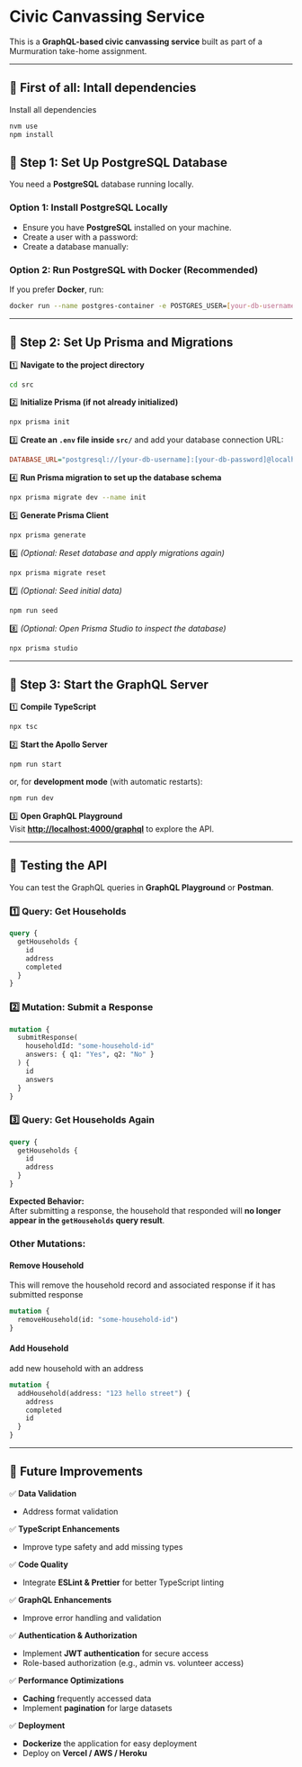 # **Civic Canvassing Service**

This is a **GraphQL-based civic canvassing service** built as part of a Murmuration take-home assignment.

---

## **📌 First of all: Intall dependencies**

Install all dependencies

```sh
nvm use
npm install
```

## **📌 Step 1: Set Up PostgreSQL Database**

You need a **PostgreSQL** database running locally.

### **Option 1: Install PostgreSQL Locally**

- Ensure you have **PostgreSQL** installed on your machine.
- Create a user with a password:
- Create a database manually:

### **Option 2: Run PostgreSQL with Docker** (Recommended)

If you prefer **Docker**, run:

```sh
docker run --name postgres-container -e POSTGRES_USER=[your-db-username] -e POSTGRES_PASSWORD=[your-db-password] -e POSTGRES_DB=canvassing_db -p 5432:5432 -d postgres
```

---

## **📌 Step 2: Set Up Prisma and Migrations**

1️⃣ **Navigate to the project directory**

```sh
cd src
```

2️⃣ **Initialize Prisma (if not already initialized)**

```sh
npx prisma init
```

3️⃣ **Create an `.env` file inside `src/`** and add your database connection URL:

```ini
DATABASE_URL="postgresql://[your-db-username]:[your-db-password]@localhost:5432/canvassing_db"
```

4️⃣ **Run Prisma migration to set up the database schema**

```sh
npx prisma migrate dev --name init
```

5️⃣ **Generate Prisma Client**

```sh
npx prisma generate
```

6️⃣ _(Optional: Reset database and apply migrations again)_

```sh
npx prisma migrate reset
```

7️⃣ _(Optional: Seed initial data)_

```sh
npm run seed
```

8️⃣ _(Optional: Open Prisma Studio to inspect the database)_

```sh
npx prisma studio
```

---

## **📌 Step 3: Start the GraphQL Server**

1️⃣ **Compile TypeScript**

```sh
npx tsc
```

2️⃣ **Start the Apollo Server**

```sh
npm run start
```

or, for **development mode** (with automatic restarts):

```sh
npm run dev
```

3️⃣ **Open GraphQL Playground**  
Visit **[http://localhost:4000/graphql](http://localhost:4000/graphql)** to explore the API.

---

## **📌 Testing the API**

You can test the GraphQL queries in **GraphQL Playground** or **Postman**.

### **1️⃣ Query: Get Households**

```graphql
query {
  getHouseholds {
    id
    address
    completed
  }
}
```

### **2️⃣ Mutation: Submit a Response**

```graphql
mutation {
  submitResponse(
    householdId: "some-household-id"
    answers: { q1: "Yes", q2: "No" }
  ) {
    id
    answers
  }
}
```

### **3️⃣ Query: Get Households Again**

```graphql
query {
  getHouseholds {
    id
    address
  }
}
```

**Expected Behavior:**  
After submitting a response, the household that responded will **no longer appear in the `getHouseholds` query result**.

### **Other Mutations:**

#### Remove Household

This will remove the household record and associated response if it has submitted response

```graphql
mutation {
  removeHousehold(id: "some-household-id")
}
```

#### Add Household

add new household with an address

```graphql
mutation {
  addHousehold(address: "123 hello street") {
    address
    completed
    id
  }
}
```

---

## **🚀 Future Improvements**

✅ **Data Validation**

- Address format validation

✅ **TypeScript Enhancements**

- Improve type safety and add missing types

✅ **Code Quality**

- Integrate **ESLint & Prettier** for better TypeScript linting

✅ **GraphQL Enhancements**

- Improve error handling and validation

✅ **Authentication & Authorization**

- Implement **JWT authentication** for secure access
- Role-based authorization (e.g., admin vs. volunteer access)

✅ **Performance Optimizations**

- **Caching** frequently accessed data
- Implement **pagination** for large datasets

✅ **Deployment**

- **Dockerize** the application for easy deployment
- Deploy on **Vercel / AWS / Heroku**
